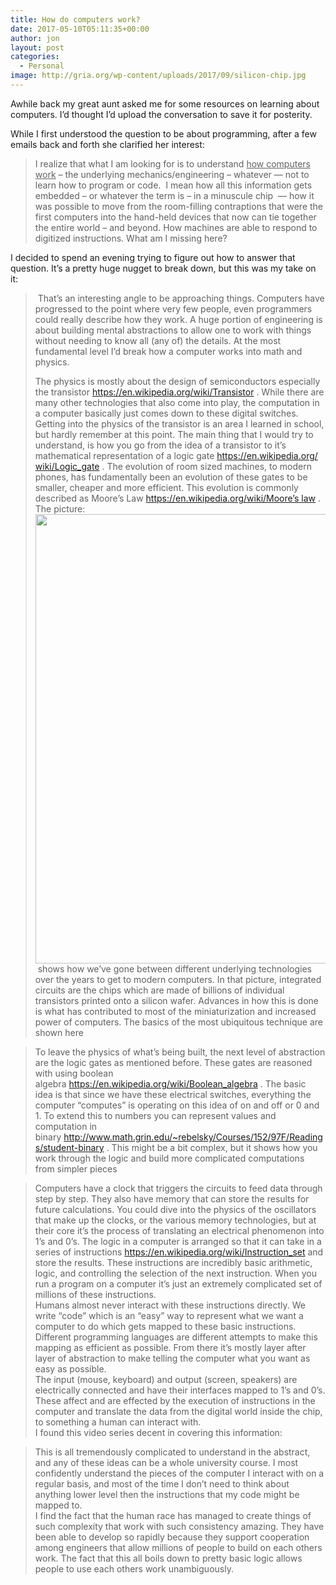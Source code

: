 ```yaml
---
title: How do computers work?
date: 2017-05-10T05:11:35+00:00
author: jon
layout: post
categories:
  - Personal
image: http://gria.org/wp-content/uploads/2017/09/silicon-chip.jpg
---
```

Awhile back my great aunt asked me for some resources on learning about computers. I&#8217;d thought I&#8217;d upload the conversation to save it for posterity.

<!--more-->

While I first understood the question to be about programming, after a few emails back and forth she clarified her interest:

> I realize that what I am looking for is to understand <u>how computers work</u> – the underlying mechanics/engineering – whatever &#8212; not to learn how to program or code.  I mean how all this information gets embedded – or whatever the term is – in a minuscule chip  &#8212; how it was possible to move from the room-filling contraptions that were the first computers into the hand-held devices that now can tie together the entire world – and beyond. How machines are able to respond to digitized instructions. What am I missing here?

I decided to spend an evening trying to figure out how to answer that question. It&#8217;s a pretty huge nugget to break down, but this was my take on it:

>  That&#8217;s an interesting angle to be approaching things. Computers have progressed to the point where very few people, even programmers could really describe how they work. A huge portion of engineering is about building mental abstractions to allow one to work with things without needing to know all (any of) the details. At the most fundamental level I&#8217;d break how a computer works into math and physics.
> 
> <div>
>   The physics is mostly about the design of semiconductors especially the transistor <a href="https://en.wikipedia.org/wiki/Transistor" target="_blank" rel="noopener noreferrer" data-saferedirecturl="https://www.google.com/url?hl=en&q=https://en.wikipedia.org/wiki/Transistor&source=gmail&ust=1494472960264000&usg=AFQjCNHGbmlxFwFgDbWykWR4ISytcZE4iw">https://en.wikipedi<wbr />a.org/wiki/Transistor</a> . While there are many other technologies that also come into play, the computation in a computer basically just comes down to these digital switches. Getting into the physics of the transistor is an area I learned in school, but hardly remember at this point. The main thing that I would try to understand, is how you go from the idea of a transistor to it&#8217;s mathematical representation of a logic gate <a href="https://en.wikipedia.org/wiki/Logic_gate" target="_blank" rel="noopener noreferrer" data-saferedirecturl="https://www.google.com/url?hl=en&q=https://en.wikipedia.org/wiki/Logic_gate&source=gmail&ust=1494472960264000&usg=AFQjCNF1q3LrqZ3myVTNEqX8QTDuXHbwKg">https://en.wikipedia.org/<wbr />wiki/Logic_gate</a> . The evolution of room sized machines, to modern phones, has fundamentally been an evolution of these gates to be smaller, cheaper and more efficient. This evolution is commonly described as Moore&#8217;s Law <a href="https://en.wikipedia.org/wiki/Moore%27s_law">https://en.wikipedia.org/wiki/Moore&#8217;s law</a> . The picture:
> </div>
> 
> <div>
>   <a href="https://upload.wikimedia.org/wikipedia/commons/thumb/6/62/Moore%27s_Law_over_120_Years.png/1024px-Moore%27s_Law_over_120_Years.png" target="_blank" rel="https://en.wikipedia.org/wiki/Moore%27s_law#/media/File:Moore%27s_Law_over_120_Years.png noopener noreferrer"><img class="alignnone" src="https://upload.wikimedia.org/wikipedia/commons/thumb/6/62/Moore%27s_Law_over_120_Years.png/1024px-Moore%27s_Law_over_120_Years.png" alt="" width="1024" height="719" /></a>
> </div>
> 
> <div>
>    shows how we&#8217;ve gone between different underlying technologies over the years to get to modern computers. In that picture, integrated circuits are the chips which are made of billions of individual transistors printed onto a silicon wafer. Advances in how this is done is what has contributed to most of the miniaturization and increased power of computers. The basics of the most ubiquitous technique are shown here
> </div>



> <div>
>   To leave the physics of what&#8217;s being built, the next level of abstraction are the logic gates as mentioned before. These gates are reasoned with using boolean algebra <a href="https://en.wikipedia.org/wiki/Boolean_algebra" target="_blank" rel="noopener noreferrer" data-saferedirecturl="https://www.google.com/url?hl=en&q=https://en.wikipedia.org/wiki/Boolean_algebra&source=gmail&ust=1494472960265000&usg=AFQjCNGEsXl7AZIASLpKcO1UzB3DGz-muA">https://en.wikipedia.org/wiki/Boolean_algebra</a> . The basic idea is that since we have these electrical switches, everything the computer &#8220;computes&#8221; is operating on this idea of on and off or 0 and 1. To extend this to numbers you can represent values and computation in binary <a href="http://www.math.grin.edu/~rebelsky/Courses/152/97F/Readings/student-binary" target="_blank" rel="noopener noreferrer" data-saferedirecturl="https://www.google.com/url?hl=en&q=http://www.math.grin.edu/~rebelsky/Courses/152/97F/Readings/student-binary&source=gmail&ust=1494472960265000&usg=AFQjCNHrTLkj92yo5Vx_teKKXaYzkGt7eg">http://www.math.grin.edu/~rebelsky/Courses/152/97F/Readings/student-binary</a> . This might be a bit complex, but it shows how you work through the logic and build more complicated computations from simpler pieces
> </div>



> <div>
>   Computers have a clock that triggers the circuits to feed data through step by step. They also have memory that can store the results for future calculations. You could dive into the physics of the oscillators that make up the clocks, or the various memory technologies, but at their core it&#8217;s the process of translating an electrical phenomenon into 1&#8217;s and 0&#8217;s. The logic in a computer is arranged so that it can take in a series of instructions <a href="https://en.wikipedia.org/wiki/Instruction_set" target="_blank" rel="noopener noreferrer" data-saferedirecturl="https://www.google.com/url?hl=en&q=https://en.wikipedia.org/wiki/Instruction_set&source=gmail&ust=1494472960265000&usg=AFQjCNEFUTonRKcGqOpvDjPerfTiwipEnQ">https://en.wikipedia.org/wiki/Instruction_set</a> and store the results. These instructions are incredibly basic arithmetic, logic, and controlling the selection of the next instruction. When you run a program on a computer it&#8217;s just an extremely complicated set of millions of these instructions.
> </div>
> 
> <div>
>
> </div>
> 
> <div>
>   Humans almost never interact with these instructions directly. We write &#8220;code&#8221; which is an &#8220;easy&#8221; way to represent what we want a computer to do which gets mapped to these basic instructions. Different programming languages are different attempts to make this mapping as efficient as possible. From there it&#8217;s mostly layer after layer of abstraction to make telling the computer what you want as easy as possible.
> </div>
> 
> <div>
>
> </div>
> 
> <div>
>   The input (mouse, keyboard) and output (screen, speakers) are electrically connected and have their interfaces mapped to 1&#8217;s and 0&#8217;s. These affect and are effected by the execution of instructions in the computer and translate the data from the digital world inside the chip, to something a human can interact with.
> </div>
> 
> <div>
>
> </div>
> 
> <div>
>   I found this video series decent in covering this information:
> </div>







> <div>
>   This is all tremendously complicated to understand in the abstract, and any of these ideas can be a whole university course. I most confidently understand the pieces of the computer I interact with on a regular basis, and most of the time I don&#8217;t need to think about anything lower level then the instructions that my code might be mapped to.
> </div>
> 
> <div>
>
> </div>
> 
> <div>
>   I find the fact that the human race has managed to create things of such complexity that work with such consistency amazing. They have been able to develop so rapidly because they support cooperation among engineers that allow millions of people to build on each others work. The fact that this all boils down to pretty basic logic allows people to use each others work unambiguously.
> </div>

<div>
</div>

<div>
</div>